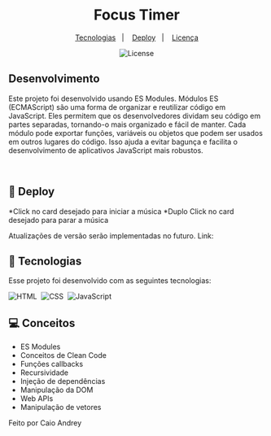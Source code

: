<h1 align="center"> Focus Timer </h1>

<p align="center">
  <a href="#-tecnologias">Tecnologias</a>&nbsp;&nbsp;&nbsp;|&nbsp;&nbsp;&nbsp;
  <a href="#-Deploy">Deploy</a>&nbsp;&nbsp;&nbsp;|&nbsp;&nbsp;&nbsp;
  <a href="#memo-licença">Licença</a>
</p>

<p align="center">
  <img alt="License" src="https://img.shields.io/static/v1?label=license&message=MIT&color=49AA26&labelColor=000000">
</p>

<p align="center">

## Desenvolvimento
Este projeto foi desenvolvido usando ES Modules. Módulos ES (ECMAScript) são uma forma de organizar e reutilizar código em JavaScript. Eles permitem que os desenvolvedores dividam seu código em partes separadas, tornando-o mais organizado e fácil de manter. Cada módulo pode exportar funções, variáveis ou objetos que podem ser usados em outros lugares do código. Isso ajuda a evitar bagunça e facilita o desenvolvimento de aplicativos JavaScript mais robustos.

<br>

## 🔖 Deploy

*Click no card desejado para iniciar a música
*Duplo Click no card desejado para parar a música

Atualizações de versão serão implementadas no futuro.
Link: 

## 🚀 Tecnologias

Esse projeto foi desenvolvido com as seguintes tecnologias:

![HTML](https://img.shields.io/badge/-HTML-05122A?style=flat&logo=HTML5)&nbsp;
![CSS](https://img.shields.io/badge/-CSS-05122A?style=flat&logo=CSS3&logoColor=1572B6)&nbsp;
![JavaScript](https://img.shields.io/badge/-JavaScript-05122A?style=flat&logo=javascript)&nbsp;

## 💻 Conceitos

- ES Modules
- Conceitos de Clean Code
- Funções callbacks
- Recursividade
- Injeção de dependências
- Manipulação da DOM
- Web APIs
- Manipulação de vetores




Feito por Caio Andrey
